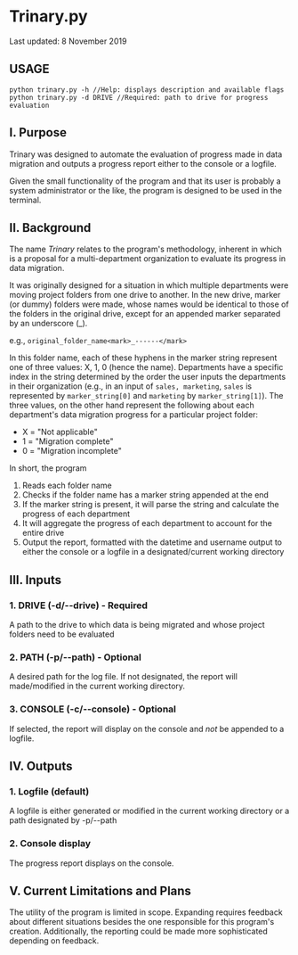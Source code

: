# Trinary.py
Last updated: 8 November 2019

## USAGE
```
python trinary.py -h //Help: displays description and available flags
python trinary.py -d DRIVE //Required: path to drive for progress evaluation
```

## I. Purpose
Trinary was designed to automate the evaluation of progress made in data migration and outputs a progress report either to the console or a logfile.

Given the small functionality of the program and that its user is probably a system administrator or the like, the program is designed to be used in the terminal.

## II. Background
The name *Trinary* relates to the program's methodology, inherent in which is a proposal for a multi-department organization to evaluate its progress in data migration.

It was originally designed for a situation in which multiple departments were moving project folders from one drive to another.
In the new drive, marker (or dummy) folders were made, whose names would be identical to those of the folders in the original drive, except for an appended marker separated by an underscore (_). 

e.g., `original_folder_name<mark>_------</mark>`

In this folder name, each of these hyphens in the marker string represent one of three values: X, 1, 0 (hence the name). 
Departments have a specific index in the string determined by the order the user inputs the departments in their organization (e.g., in an input of `sales, marketing`, `sales` is represented by `marker_string[0]` and `marketing` by `marker_string[1]`).
The three values, on the other hand represent the following about each department's data migration progress for a particular project folder:
* X = "Not applicable"
* 1 = "Migration complete"
* 0 = "Migration incomplete"

In short, the program
1. Reads each folder name
2. Checks if the folder name has a marker string appended at the end
3. If the marker string is present, it will parse the string and calculate the progress of each department
4. It will aggregate the progress of each department to account for the entire drive
5. Output the report, formatted with the datetime and username output to either the console or a logfile in a designated/current working directory

## III. Inputs
### 1. DRIVE (-d/--drive) - Required
A path to the drive to which data is being migrated and whose project folders need to be evaluated
### 2. PATH (-p/--path) - Optional
A desired path for the log file. If not designated, the report will made/modified in the current working directory.
### 3. CONSOLE (-c/--console) - Optional
If selected, the report will display on the console and *not* be appended to a logfile.

## IV. Outputs
### 1. Logfile (default)
A logfile is either generated or modified in the current working directory or a path designated by -p/--path
### 2. Console display
The progress report displays on the console.

## V. Current Limitations and Plans
The utility of the program is limited in scope. Expanding requires feedback about different situations besides the one responsible for this program's creation. Additionally, the reporting could be made more sophisticated depending on feedback.
